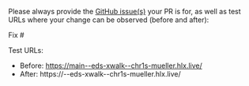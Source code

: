 Please always provide the [GitHub issue(s)](../issues) your PR is for, as well as test URLs where your change can be observed (before and after):

Fix #<gh-issue-id>

Test URLs:
- Before: https://main--eds-xwalk--chr1s-mueller.hlx.live/
- After: https://<branch>--eds-xwalk--chr1s-mueller.hlx.live/
